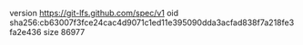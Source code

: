 version https://git-lfs.github.com/spec/v1
oid sha256:cb63007f3fce24cac4d9071c1ed11e395090dda3acfad838f7a218fe3fa2e436
size 86977
